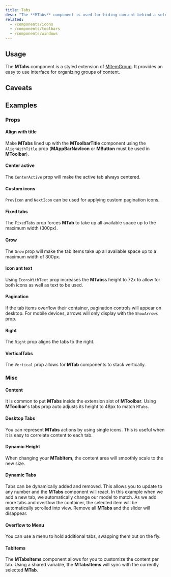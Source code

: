 ```yaml
---
title: Tabs
desc: "The **MTabs** component is used for hiding content behind a selectable item. This can also be used as a pseudo-navigation for a page, where the tabs are links and the tab-items are the content."
related:
  - /components/icons
  - /components/toolbars
  - /components/windows
---
```


## Usage

The **MTabs** component is a styled extension of [MItemGroup](/blazor/components/item-groups). It provides an easy to use
interface for organizing groups of content.

<masa-example file="Examples.components.tabs.Usage"></masa-example>

## Caveats

<app-alert type="warning" content="When using the `Dark` prop and `NOT` providing a custom `color`, the **MTabs** component will default its color to white. "></app-alert>

<app-alert type="warning" content="When using **MTabItem**'s that contain required input fields you must use the `eager` prop in order to validate the required fields that are not yet visible."></app-alert>

## Examples

### Props

#### Align with title

Make **MTabs** lined up with the **MToolbarTitle** component using the `AlignWithTitle` prop (**MAppBarNavIcon**
or **MButton** must be used in **MToolbar**).

<masa-example file="Examples.components.tabs.AlignWithTitle"></masa-example>

#### Center active

The `CenterActive` prop will make the active tab always centered.

<masa-example file="Examples.components.tabs.CenterActive"></masa-example>

#### Custom icons

`PrevIcon` and `NextIcon` can be used for applying custom pagination icons.

<masa-example file="Examples.components.tabs.CustomIcons"></masa-example>

#### Fixed tabs

The `FixedTabs` prop forces **MTab** to take up all available space up to the maximum width (300px).

<masa-example file="Examples.components.tabs.FixedTabs"></masa-example>

#### Grow

The `Grow` prop will make the tab items take up all available space up to a maximum width of 300px.

<masa-example file="Examples.components.tabs.Grow"></masa-example>

#### Icon ant text

Using `IconsWithText` prop increases the **MTabs**s height to 72x to allow for both icons as well as text to be used.

<masa-example file="Examples.components.tabs.IconAndText"></masa-example>

#### Pagination

If the tab items overflow their container, pagination controls will appear on desktop. For mobile devices, arrows will
only display with the `ShowArrows` prop.

<masa-example file="Examples.components.tabs.Pagination"></masa-example>

#### Right

The `Right` prop aligns the tabs to the right.

<masa-example file="Examples.components.tabs.Right"></masa-example>

#### VerticalTabs

The `Vertical` prop allows for **MTab** components to stack vertically.

<masa-example file="Examples.components.tabs.VerticalTabs"></masa-example>

### Misc

#### Content

It is common to put **MTabs** inside the extension slot of **MToolbar**. Using **MToolbar**'s tabs prop auto adjusts its height to 48px to match `MTabs`.

<masa-example file="Examples.components.tabs.Content"></masa-example>

#### Desktop Tabs

You can represent **MTabs** actions by using single icons. This is useful when it is easy to correlate content to each tab.

<masa-example file="Examples.components.tabs.DesktopTabs"></masa-example>

#### Dynamic Height

When changing your **MTabItem**, the content area will smoothly scale to the new size.

<masa-example file="Examples.components.tabs.DynamicHeight"></masa-example>

#### Dynamic Tabs

Tabs can be dynamically added and removed. This allows you to update to any number and the **MTabs** component will react. In this example when we add a new tab, we automatically change our model to match. As we add more tabs and overflow the container, the selected item will be automatically scrolled into view. Remove all **MTabs** and the slider will disappear.

<masa-example file="Examples.components.tabs.DynamicTabs"></masa-example>

#### Overflow to Menu

You can use a menu to hold additional tabs, swapping them out on the fly.

<masa-example file="Examples.components.tabs.OverflowToMenu"></masa-example>

#### TabItems

The **MTabsItems** component allows for you to customize the content per tab. Using a shared variable, the **MTabsItems** will sync with the currently selected **MTab**.

<masa-example file="Examples.components.tabs.TabItems"></masa-example>